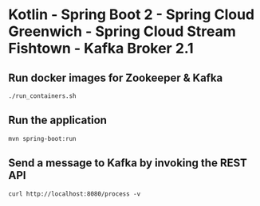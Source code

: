 # Kotlin - Spring Boot 2 - Spring Cloud Greenwich - Spring Cloud Stream Fishtown - Kafka Broker 2.1

## Run docker images for Zookeeper & Kafka

```console
./run_containers.sh
```

## Run the application

```console
mvn spring-boot:run
```

## Send a message to Kafka by invoking the REST API

```console
curl http://localhost:8080/process -v
```
